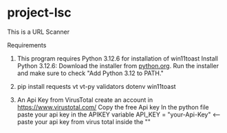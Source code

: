# project-lsc
This is a URL Scanner


Requirements
1. This program requires Python 3.12.6 for installation of win11toast
  Install Python 3.12.6:
     Download the installer from [python.org](https://www.python.org/downloads/windows/).
     Run the installer and make sure to check "Add Python 3.12 to PATH."

2. pip install
      requests
      vt
      vt-py
      validators
      dotenv
      win11toast

3. An Api Key from VirusTotal
  create an account in https://www.virustotal.com/ 
  Copy the free Api key
  In the python file paste your api key in the APIKEY variable
  API_KEY = "your-Api-Key"  <--paste your api key from virus total inside the ""
